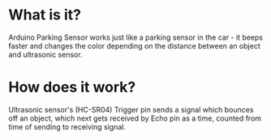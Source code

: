 # What is it?
Arduino Parking Sensor works just like a parking sensor in the car - it beeps faster and changes the color depending on the distance between an object and ultrasonic sensor.

# How does it work?
Ultrasonic sensor's (HC-SR04) Trigger pin sends a signal which bounces off an object, which next gets received by Echo pin as a time, counted from time of sending to receiving signal.
